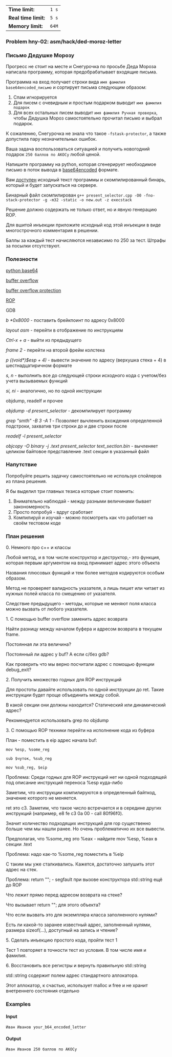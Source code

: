 |                      |       |
|----------------------|-------|
| **Time limit:**      | `1 s` |
| **Real time limit:** | `5 s` |
| **Memory limit:**    | `64M` |


### Problem hny-02: asm/hack/ded-moroz-letter

### Письмо Дедушке Морозу

Прогресс не стоит на месте и Снегурочка по просьбе Деда Мороза написала программу, которая
предобрабатывает входящие письма.

Программа на вход получает строки вида `имя фамилия base64encoded_письмо` и сортирует письма
следующим образом:

  1. Спам игнорируется
  2. Для писем с очевидным и простым подарком выводит `имя фамилия подарок`
  3. Для всех остальных писем выводит `имя фамилия Ручная проверка`, чтобы Дедушка Мороз самостоятельно прочитал письмо и выбрал подарок.

К сожалению, Снегурочка не знала что такое `-fstask-protector`, а также допустила пару
незначительных ошибок.

Ваша задача воспользоваться ситуацией и получить новогодний подарок `250 баллов по АКОСу` любой
ценой.

Напишите программу на python, которая сгенерирует необходимое письмо в поток вывода в
[base64encoded](https://en.wikipedia.org/wiki/Base64) формате.

Вам [доступен](https://disk.yandex.ru/d/84YBT_D8q9Uqxw) исходный текст программы и скомпилированный
бинарь, который и будет запускаться на сервере.

Бинарный файл скомпилирован `g++ present_selector.cpp -O0 -fno-stack-protector -g -m32 -static -o
new.out -z execstack`

Решение должно содержать не только ответ, но и явную генерацию ROP.

Для вшитой инъекции приложите исходный код этой инъекции в виде многострочного комментария в
решении.

Баллы за каждый тест начисляются независимо по 250 за тест. Штрафы за посылки отсутствуют.

### Полезности

[python base64](https://docs.python.org/3/library/base64.html#base64.b64encode)

[buffer overflow](https://en.wikipedia.org/wiki/Buffer_overflow)

[buffer overflow protection](https://en.wikipedia.org/wiki/Buffer_overflow_protection)

[ROP](https://en.wikipedia.org/wiki/Return-oriented_programming)

GDB

_b *0x8000_ \- поставить брейкпоинт по адресу 0x8000

_layout asm_ \- перейти в отображение по инструкциям

_Ctrl-x + a_ \- выйти из предыдущего

_frame 2_ \- перейти на второй фрейм колстека

_p *((void**)$esp + 4)_ \- вывести значение по адресу (верхушка стека + 4) в шестнадцатиричном
формате

_s, n_ \- выполнить все до следующей строки исходного кода с учетом/без учета вызываемых функций

_si, ni_ \- аналогично, но по одной инструкции

objdump, readelf и прочее

_objdump -d present_selector_ \- декомпилирует программу

_grep "smth" -B 3 -A 1_ \- Позволяет вычленить вхождения определенной подстроки, захватив три строки
до и две строки после

_readelf -l present_selector_

_objcopy -O binary -j .text present_selector text_section.bin_ \- вычленяет целиком байтовое
представление .text секции в указанный файл

### Напутствие

Попробуйте решить задачку самостоятельно не используя спойлеров из плана решения.

Я бы выделил три главных тезиса которые стоит помнить:

  1. Внимательно наблюдай - между разными величинами бывает закономерность
  2. Просто попробуй - вдруг сработает
  3. Компилируй и изучай - можно посмотреть как что работает на своём тестовом коде

### План решения

0\. Немного про c++ и классы

Любой метод, и в том числе конструктор и деструктор,- это функция, которая первым аргументом на вход
принимает адрес этого объекта

Названия плюсовых функций и тем более методов кодируются особым образом.

Метод не проверяет валидность указателя, а лишь пишет или читает из нужных полей класса по смещению
от указателя.

Следствие предыдущего - методы, которые не меняют поля класса можно вызвать от любого указателя.

1\. С помощью buffer overflow заменить адрес возврата

Найти разницу между началом буфера и адресом возврата в текущем frame.

Постоянная ли эта величина?

Постоянный ли адрес у buf? А если с/без gdb?

Как проверить что мы верно посчитали адрес с помощью функции debug_exit?

2\. Получить множество годных для ROP инструкций

Для простоты давайте использовать по одной инструкции до ret. Такие инструкции будет проще
объединить между собой.

В какой секции они должны находится? Статический или динамический адрес?

Рекомендуется использовать grep по objdump

3\. С помощью ROP техники перейти на исполнение кода из буфера

План - поместить в eip адрес начала buf:

    
    
    mov %esp, %some_reg
    
    sub $чуток, %sub_reg
    
    mov %sub_reg, $eip

Проблема: Среди годных для ROP инструкций нет ни одной подходящей под описание инструкций переноса
%esp куда-либо

Заметим, что инструкции компилируются в определенный байткод, значение которого не меняется.

ret это c3. Заметим, что такое число встречается и в середине других инструкций (например, e8 fe c3
0a 00 - call 80f96f0).

Значит количество подходящих инструкций для rop существенно больше чем мы нашли ранее. Но очень
проблематично их все вывести.

Предполагая, что %some_reg это %eax - найдите mov %esp, %eax в секции .text

Проблема: надо как-то %some_reg поместить в %eip

С таким мы уже сталкивались. Кажется, достаточно запушить этот адрес на стек.

Проблема: return ""; - segfault при вызове конструктора std::string ещё до ROP

Что лежит прямо перед адресом возврата на стеке?

Что вызывает return ""; для этого объекта?

Что если вызвать это для экземпляра класса заполненного нулями?

Есть ли какой-то заранее известный адрес, заполненный нулями, размера sizeof(...), доступный на
запись и чтение?

5\. Сделать инъекцию простого кода, пройти тест 1

Тест 1 повторяет в точности тест из условия. В том числе имя и фамилия.

6\. Восстановить все регистры и вернуть правильную std::string

std::string содержит полем адрес стандартного аллокатора.

Этот аллокатор, к счастью, использует malloc и free и не хранит внетреннего состояния отдельно

### Examples

#### Input

    
    
    Иван Иванов your_b64_encoded_letter

#### Output

    
    
    Иван Иванов 250 баллов по АКОСу

